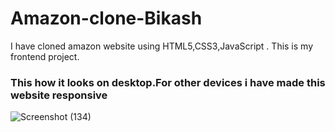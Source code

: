 # Amazon-clone-Bikash
I have cloned amazon website using HTML5,CSS3,JavaScript . This is my frontend project.<br>

<h3>This how it looks on desktop.For other devices i have made this website responsive</h3>

![Screenshot (134)](https://github.com/biki08089/Amazon-clone-Bikash/assets/123112453/f2e38792-e43e-4093-83c5-700fc44b307c)
